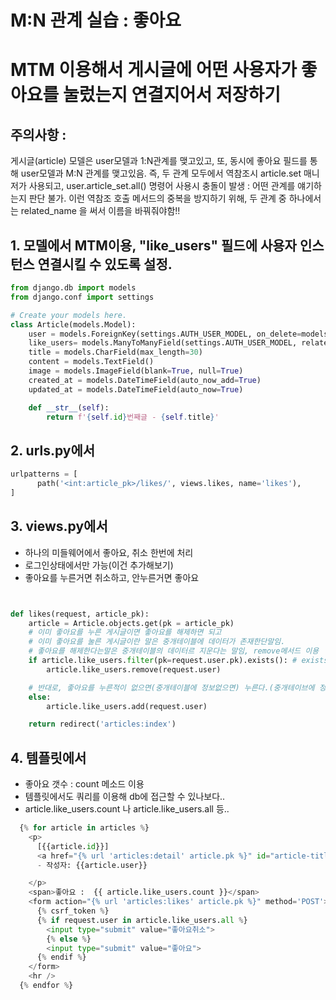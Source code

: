 # M:N 관계 실습 : 좋아요

# MTM 이용해서 게시글에 어떤 사용자가 좋아요를 눌렀는지 연결지어서 저장하기
 
## 주의사항 : 
게시글(article) 모델은 user모델과 1:N관계를 맺고있고,
또, 동시에 좋아요 필드를 통해 user모델과 M:N 관계를 맺고있음.
즉, 두 관계 모두에서 역참조시 article.set 매니저가 사용되고, user.article_set.all() 명령어 사용시 충돌이 발생 : 어떤 관계를 얘기하는지 판단 불가.
이런 역참조 호출 메서드의 중복을 방지하기 위해, 두 관계 중 하나에서는 related_name 을 써서 이름을 바꿔줘야함!!



## 1. 모델에서 MTM이용, "like_users" 필드에 사용자 인스턴스 연결시킬 수 있도록 설정.

```python
from django.db import models
from django.conf import settings

# Create your models here.
class Article(models.Model):
    user = models.ForeignKey(settings.AUTH_USER_MODEL, on_delete=models.CASCADE)
    like_users= models.ManyToManyField(settings.AUTH_USER_MODEL, related_name ="like_articles")
    title = models.CharField(max_length=30)
    content = models.TextField()
    image = models.ImageField(blank=True, null=True)
    created_at = models.DateTimeField(auto_now_add=True)
    updated_at = models.DateTimeField(auto_now=True)

    def __str__(self):
        return f'{self.id}번째글 - {self.title}'
```

## 2. urls.py에서
```python
urlpatterns = [
      path('<int:article_pk>/likes/', views.likes, name='likes'),
]
```

## 3. views.py에서
- 하나의 미들웨어에서 좋아요, 취소 한번에 처리
- 로그인상태에서만 가능(이건 추가해보기)
- 좋아요를 누른거면 취소하고, 안누른거면 좋아요
```python


def likes(request, article_pk):
    article = Article.objects.get(pk = article_pk)
    # 이미 좋아요를 누른 게시글이면 좋아요를 해제하면 되고
    # 이미 좋아요를 눌른 게시글이란 말은 중개테이블에 데이터가 존재한단말임.
    # 좋아요를 해제한다는말은 중개테이블의 데이터르 지운다는 말임, remove메서드 이용
    if article.like_users.filter(pk=request.user.pk).exists(): # exists()메서드는 해당 데이터가 존재하는지 안하는지 알려줌
        article.like_users.remove(request.user)

    # 반대로, 좋아요를 누른적이 없으면(중개테이블에 정보없으면) 누른다.(중개테이브에 정보를 만들고 저장한다.)
    else:
        article.like_users.add(request.user)

    return redirect('articles:index')

```

## 4. 템플릿에서
- 좋아요 갯수 : count 메소드 이용
- 템플릿에서도 쿼리를 이용해 db에 접근할 수 있나보다..
- article.like_users.count 나 article.like_users.all 등..

```python
  {% for article in articles %}
    <p>
      [{{article.id}}] 
      <a href="{% url 'articles:detail' article.pk %}" id="article-title">{{article.title}}</a>
      - 작성자: {{article.user}}

    </p>
    <span>좋아요 :  {{ article.like_users.count }}</span>
    <form action="{% url 'articles:likes' article.pk %}" method='POST'>
      {% csrf_token %}
      {% if request.user in article.like_users.all %}      
        <input type="submit" value="좋아요취소">
        {% else %}
        <input type="submit" value="좋아요">
      {% endif %}
    </form>
    <hr />
  {% endfor %} 

```